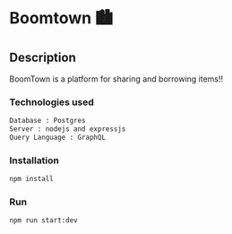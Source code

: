 # Boomtown 🏙

## Description

BoomTown is a platform for sharing and borrowing items!!


### Technologies used

```bash
Database : Postgres 
Server : nodejs and expressjs 
Query Language : GraphQL

```

### Installation

```bash
npm install
```

### Run

```bash
npm run start:dev
```

